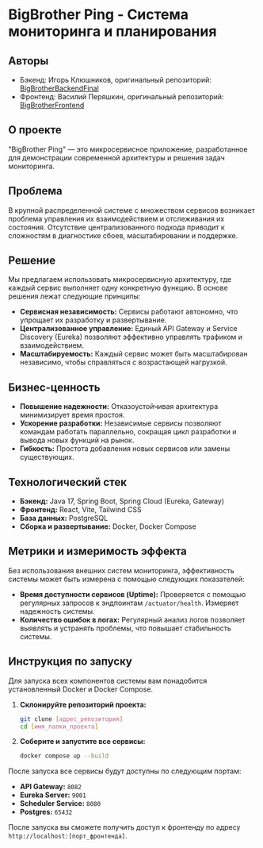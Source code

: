 # BigBrother Ping - Система мониторинга и планирования

## Авторы
- Бэкенд: Игорь Клюшников, оригинальный репозиторий: [BigBrotherBackendFinal](https://gitlab.com/reinar4747/bigbrotherbackendfinal)
- Фронтенд: Василий Перяшкин, оригинальный репозиторий: [BigBrotherFrontend]()

## О проекте
"BigBrother Ping" — это микросервисное приложение, разработанное для демонстрации современной архитектуры и решения задач мониторинга.

## Проблема
В крупной распределенной системе с множеством сервисов возникает проблема управления их взаимодействием и отслеживания их состояния. Отсутствие централизованного подхода приводит к сложностям в диагностике сбоев, масштабировании и поддержке.

## Решение
Мы предлагаем использовать микросервисную архитектуру, где каждый сервис выполняет одну конкретную функцию. В основе решения лежат следующие принципы:
* **Сервисная независимость:** Сервисы работают автономно, что упрощает их разработку и развертывание.
* **Централизованное управление:** Единый API Gateway и Service Discovery (Eureka) позволяют эффективно управлять трафиком и взаимодействием.
* **Масштабируемость:** Каждый сервис может быть масштабирован независимо, чтобы справляться с возрастающей нагрузкой.

## Бизнес-ценность
* **Повышение надежности:** Отказоустойчивая архитектура минимизирует время простоя.
* **Ускорение разработки:** Независимые сервисы позволяют командам работать параллельно, сокращая цикл разработки и вывода новых функций на рынок.
* **Гибкость:** Простота добавления новых сервисов или замены существующих.

## Технологический стек
* **Бэкенд:** Java 17, Spring Boot, Spring Cloud (Eureka, Gateway)
* **Фронтенд:** React, Vite, Tailwind CSS
* **База данных:** PostgreSQL
* **Сборка и развертывание:** Docker, Docker Compose

## Метрики и измеримость эффекта
Без использования внешних систем мониторинга, эффективность системы может быть измерена с помощью следующих показателей:
* **Время доступности сервисов (Uptime):** Проверяется с помощью регулярных запросов к эндпоинтам `/actuator/health`. Измеряет надежность системы.
* **Количество ошибок в логах:** Регулярный анализ логов позволяет выявлять и устранять проблемы, что повышает стабильность системы.

## Инструкция по запуску
Для запуска всех компонентов системы вам понадобится установленный Docker и Docker Compose.

1.  **Склонируйте репозиторий проекта:**
    ```bash
    git clone [адрес_репозитория]
    cd [имя_папки_проекта]
    ```

2.  **Соберите и запустите все сервисы:**
    ```bash
    docker compose up --build
    ```

После запуска все сервисы будут доступны по следующим портам:
- **API Gateway:** `8082`
- **Eureka Server:** `9001`
- **Scheduler Service:** `8080`
- **Postgres:** `65432`

После запуска вы сможете получить доступ к фронтенду по адресу `http://localhost:[порт_фронтенда]`.
